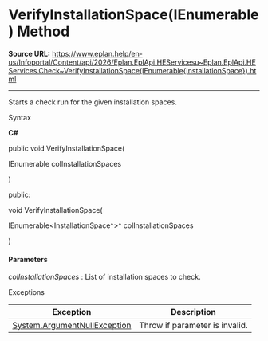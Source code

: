 # VerifyInstallationSpace(IEnumerable<InstallationSpace>) Method

**Source URL:** https://www.eplan.help/en-us/Infoportal/Content/api/2026/Eplan.EplApi.HEServicesu~Eplan.EplApi.HEServices.Check~VerifyInstallationSpace(IEnumerable{InstallationSpace}).html

---

Starts a check run for the given installation spaces.

Syntax

**C#**



public void VerifyInstallationSpace( 

   IEnumerable<InstallationSpace> colInstallationSpaces

)

public:

void VerifyInstallationSpace( 

   IEnumerable<InstallationSpace^>^ colInstallationSpaces

)


#### Parameters

*colInstallationSpaces*
:   List of installation spaces to check.

Exceptions

| Exception | Description |
| --- | --- |
| [System.ArgumentNullException](#) | Throw if parameter is invalid. |

